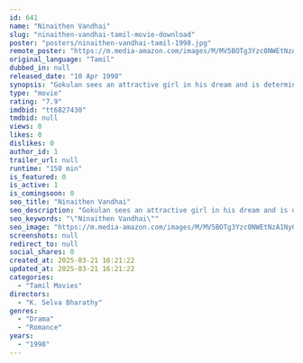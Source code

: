 ```yaml
---
id: 641
name: "Ninaithen Vandhai"
slug: "ninaithen-vandhai-tamil-movie-download"
poster: "posters/ninaithen-vandhai-tamil-1998.jpg"
remote_poster: "https://m.media-amazon.com/images/M/MV5BOTg3Yzc0NWEtNzA1Ny00YTQwLTliMWEtNTUzYjllZGRmY2RiXkEyXkFqcGdeQXVyMTEzNzg0Mjkx._V1_SX300.jpg"
original_language: "Tamil"
dubbed_in: null
released_date: "10 Apr 1998"
synopsis: "Gokulan sees an attractive girl in his dream and is determined to find her. However, his father gets him engaged to another girl. Complications arise when he meets the woman of his dream soon after."
type: "movie"
rating: "7.9"
imdbid: "tt6827430"
tmdbid: null
views: 0
likes: 0
dislikes: 0
author_id: 1
trailer_url: null
runtime: "150 min"
is_featured: 0
is_active: 1
is_comingsoon: 0
seo_title: "Ninaithen Vandhai"
seo_description: "Gokulan sees an attractive girl in his dream and is determined to find her. However, his father gets him engaged to another girl. Complications arise when he meets the woman of his dream soon after."
seo_keywords: "\"Ninaithen Vandhai\""
seo_image: "https://m.media-amazon.com/images/M/MV5BOTg3Yzc0NWEtNzA1Ny00YTQwLTliMWEtNTUzYjllZGRmY2RiXkEyXkFqcGdeQXVyMTEzNzg0Mjkx._V1_SX300.jpg"
screenshots: null
redirect_to: null
social_shares: 0
created_at: 2025-03-21 16:21:22
updated_at: 2025-03-21 16:21:22
categories:
  - "Tamil Movies"
directors:
  - "K. Selva Bharathy"
genres:
  - "Drama"
  - "Romance"
years:
  - "1998"
---
```

